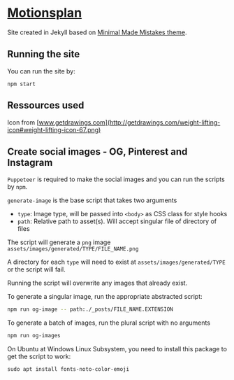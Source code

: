 # [Motionsplan](https://www.motionsplan.dk)

Site created in Jekyll based on [Minimal Made Mistakes theme](https://github.com/mmistakes/minimal-mistakes).

## Running the site

You can run the site by:

    npm start

## Ressources used

Icon from [www.getdrawings.com](http://getdrawings.com/weight-lifting-icon#weight-lifting-icon-67.png)

## Create social images - OG, Pinterest and Instagram

`Puppeteer` is required to make the social images and you can run the scripts by `npm`.

`generate-image` is the base script that takes two arguments

 - `type`: Image type, will be passed into `<body>` as CSS class for style hooks
 - `path`: Relative path to asset(s). Will accept singular file of directory of files

The script will generate a `png` image `assets/images/generated/TYPE/FILE_NAME.png`

A directory for each `type` will need to exist at `assets/images/generated/TYPE` or the script will fail.

Running the script will overwrite any images that already exist.

To generate a singular image, run the appropriate abstracted script:

```bash
npm run og-image -- path:./_posts/FILE_NAME.EXTENSION
```

To generate a batch of images, run the plural script with no arguments

```bash
npm run og-images
```

On Ubuntu at Windows Linux Subsystem, you need to install this package to get the script to work:

    sudo apt install fonts-noto-color-emoji
